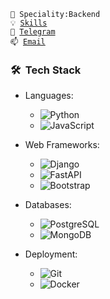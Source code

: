 <code>👷 Speciality:Backend</code><br>
<code>💡 [Skills](SKILLS.md)</code><br>
<code>💬 [Telegram](https://t.me/yijiyman)</code><br>
<code>📫 [Email](mailto:al.chumakov96@gmail.com)</code>


<h3> 🛠 &nbsp;Tech Stack</h3>

- Languages:
	 - ![Python](https://img.shields.io/badge/-Python-333333?style=flat&logo=python)
	 - ![JavaScript](https://img.shields.io/badge/-JavaScript-333333?style=flat&logo=JavaScript&style=flat)

- Web Frameworks:
	-  ![Django](https://img.shields.io/badge/-Django-333333?style=flat&logo=django)
	- ![FastAPI](https://img.shields.io/badge/-FastAPI-333333?style=flat&logo=fastapi)
	-	![Bootstrap](https://img.shields.io/badge/-Bootstrap-333333?style=flat&logo=bootstrap&logoColor=563D7C)

- Databases:
	-	![PostgreSQL](https://img.shields.io/badge/-PostgreSQL-333333?style=flat&logo=postgresql)
	- ![MongoDB](https://img.shields.io/badge/-MongoDB-333333?style=flat&logo=mongodb)
- Deployment:
  -	![Git](https://img.shields.io/badge/-Git-333333?style=flat&logo=git)
  -	![Docker](https://img.shields.io/badge/-Docker-333333?style=flat&logo=Docker)
